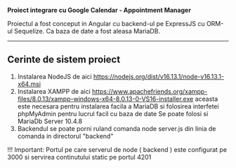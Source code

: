 **Proiect integrare cu Google Calendar - Appointment Manager**

Proiectul a fost conceput in Angular cu backend-ul pe ExpressJS cu ORM-ul Sequelize.
Ca baza de date a fost aleasa MariaDB.

---

## Cerinte de sistem proiect


1. Instalarea NodeJS de aici https://nodejs.org/dist/v16.13.1/node-v16.13.1-x64.msi
2. Instalarea XAMPP de aici https://www.apachefriends.org/xampp-files/8.0.13/xampp-windows-x64-8.0.13-0-VS16-installer.exe aceasta este necesara pentru instalarea facila a MariaDB si folosirea interfetei phpMyAdmin pentru lucrul facil cu baza de date
   Se poate folosi si MariaDb Server 10.4.8
3. Backendul se poate porni ruland comanda node server.js din linia de comanda in directorul "backend"

!!! Important: Portul pe care serverul de node ( backend ) este configurat pe 3000 si servirea continutului static pe portul 4201
